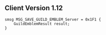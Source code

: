 ## Client Version 1.12

```rust,ignore
smsg MSG_SAVE_GUILD_EMBLEM_Server = 0x1F1 {
    GuildEmblemResult result;    
}

```

